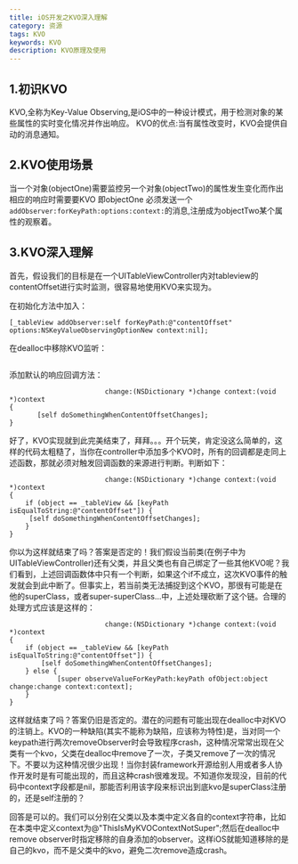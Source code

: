 ```yaml
---
title: iOS开发之KVO深入理解
category: 资源
tags: KVO
keywords: KVO
description: KVO原理及使用
---
```

 
## 1.初识KVO
KVO,全称为Key-Value Observing,是iOS中的一种设计模式，用于检测对象的某些属性的实时变化情况并作出响应。
KVO的优点:当有属性改变时，KVO会提供自动的消息通知。
## 2.KVO使用场景
当一个对象(objectOne)需要监控另一个对象(objectTwo)的属性发生变化而作出相应的响应时需要要KVO
即objectOne 必须发送一个 `addObserver:forKeyPath:options:context:`的消息,注册成为objectTwo某个属性的观察着。
## 3.KVO深入理解
首先，假设我们的目标是在一个UITableViewController内对tableview的contentOffset进行实时监测，很容易地使用KVO来实现为。

在初始化方法中加入：
```
[_tableView addObserver:self forKeyPath:@"contentOffset" options:NSKeyValueObservingOptionNew context:nil];
```

在dealloc中移除KVO监听：
```[_tableView removeObserver:self forKeyPath:@"contentOffset" context:nil];
```

添加默认的响应回调方法：
```- (void)observeValueForKeyPath:(NSString *)keyPath ofObject:(id)object
                        change:(NSDictionary *)change context:(void *)context
{
       [self doSomethingWhenContentOffsetChanges];
}
```
好了，KVO实现就到此完美结束了，拜拜。。。开个玩笑，肯定没这么简单的，这样的代码太粗糙了，当你在controller中添加多个KVO时，所有的回调都是走同上述函数，那就必须对触发回调函数的来源进行判断。判断如下：
```- (void)observeValueForKeyPath:(NSString *)keyPath ofObject:(id)object
                        change:(NSDictionary *)change context:(void *)context
{
    if (object == _tableView && [keyPath isEqualToString:@"contentOffset"]) {
     [self doSomethingWhenContentOffsetChanges];
    } 
}
```

你以为这样就结束了吗？答案是否定的！我们假设当前类(在例子中为UITableViewController)还有父类，并且父类也有自己绑定了一些其他KVO呢？我们看到，上述回调函数体中只有一个判断，如果这个if不成立，这次KVO事件的触发就会到此中断了。但事实上，若当前类无法捕捉到这个KVO，那很有可能是在他的superClass，或者super-superClass...中，上述处理砍断了这个链。合理的处理方式应该是这样的：
```- (void)observeValueForKeyPath:(NSString *)keyPath ofObject:(id)object
                        change:(NSDictionary *)change context:(void *)context
{
    if (object == _tableView && [keyPath isEqualToString:@"contentOffset"]) {
        [self doSomethingWhenContentOffsetChanges];
    } else {
            [super observeValueForKeyPath:keyPath ofObject:object change:change context:context];
    }
}
```
这样就结束了吗？答案仍旧是否定的。潜在的问题有可能出现在dealloc中对KVO的注销上。KVO的一种缺陷(其实不能称为缺陷，应该称为特性)是，当对同一个keypath进行两次removeObserver时会导致程序crash，这种情况常常出现在父类有一个kvo，父类在dealloc中remove了一次，子类又remove了一次的情况下。不要以为这种情况很少出现！当你封装framework开源给别人用或者多人协作开发时是有可能出现的，而且这种crash很难发现。不知道你发现没，目前的代码中context字段都是nil，那能否利用该字段来标识出到底kvo是superClass注册的，还是self注册的？

回答是可以的。我们可以分别在父类以及本类中定义各自的context字符串，比如在本类中定义context为@"ThisIsMyKVOContextNotSuper";然后在dealloc中remove observer时指定移除的自身添加的observer。这样iOS就能知道移除的是自己的kvo，而不是父类中的kvo，避免二次remove造成crash。

